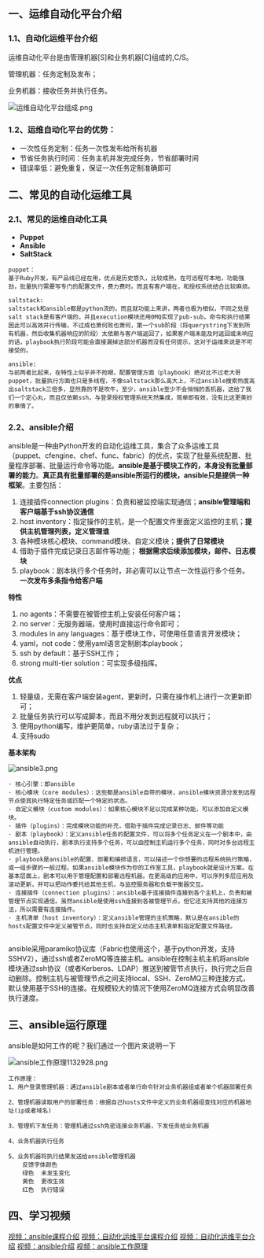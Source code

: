 ## 一、运维自动化平台介绍

### 1.1、自动化运维平台介绍

运维自动化平台是由管理机器[S]和业务机器[C]组成的,C/S。

管理机器：任务定制及发布；

业务机器：接收任务并执行任务。

![运维自动化平台组成.png](https://www.zutuanxue.com:8000/static/media/images/2020/10/6/1601965978453.png)

### 1.2、运维自动化平台的优势：

- 一次性任务定制：任务一次性发布给所有机器
- 节省任务执行时间：任务主机并发完成任务，节省部署时间
- 错误率低：避免重复，保证一次任务定制准确即可

## 二、常见的自动化运维工具

### 2.1、常见的运维自动化工具

- **Puppet**
- **Ansible**
- **SaltStack**

```
puppet：
基于Ruby开发，有产品线已经在用，优点是历史悠久，比较成熟，在可远程可本地，功能强劲，批量执行需要写专门的配置文件，费力费时。而且有客户端在，和授权系统结合比较麻烦。

saltstack:
saltstack和ansible都是python流的，而且就功能上来讲，两者也极为相似，不同之处是salt stack是有客户端的，并且execution模块还用0MQ实现了pub-sub，命令和执行结果因此可以高效并行传输，不过成也萧何败也萧何，第一个sub阶段（将querystring下发到所有机器，然后收集机器响应的阶段）太依赖与客户端返回了，如果客户端未能及时返回或未响应的话，playbook执行阶段可能会直接漏掉这部分机器而没有任何提示，这对于运维来说是不可接受的。

ansible:
与前两者比起来，在特性上似乎并不抢眼，配置管理方面（playbook）绝对比不过老大哥puppet，批量执行方面也只是多线程，不像saltstack那么高大上，不过ansible搜索热度高出saltstack三倍多，显然靠的不是吹牛，至少，ansible至少不会悄悄的丢机器，这给了我们一个定心丸，而且仅依赖ssh，与登录授权管理系统天然集成，简单即有效，没有比这更美妙的事情了。
```

### 2.2、ansible介绍

ansible是一种由Python开发的自动化运维工具，集合了众多运维工具（puppet、cfengine、chef、func、fabric）的优点，实现了批量系统配置、批量程序部署、批量运行命令等功能。**ansible是基于模块工作的，本身没有批量部署的能力**。**真正具有批量部署的是ansible所运行的模块，ansible只是提供一种框架**。主要包括：

1. 连接插件connection plugins：负责和被监控端实现通信；**ansible管理端和客户端基于ssh协议通信**
2. host inventory：指定操作的主机，是一个配置文件里面定义监控的主机；**提供主机管理列表，定义管理谁**
3. 各种模块核心模块、command模块、自定义模块；**提供了日常模块**
4. 借助于插件完成记录日志邮件等功能； **根据需求后续添加模块，邮件、日志模块**
5. playbook：剧本执行多个任务时，非必需可以让节点一次性运行多个任务。**一次发布多条指令给客户端**

**特性**

1. no agents：不需要在被管控主机上安装任何客户端；
2. no server：无服务器端，使用时直接运行命令即可；
3. modules in any languages：基于模块工作，可使用任意语言开发模块；
4. yaml，not code：使用yaml语言定制剧本playbook；
5. ssh by default：基于SSH工作；
6. strong multi-tier solution：可实现多级指挥。

**优点**

1. 轻量级，无需在客户端安装agent，更新时，只需在操作机上进行一次更新即可；
2. 批量任务执行可以写成脚本，而且不用分发到远程就可以执行；
3. 使用python编写，维护更简单，ruby语法过于复杂；
4. 支持sudo

**基本架构**

![ansible3.png](https://www.zutuanxue.com:8000/static/media/images/2020/10/6/1601966026674.png)

```
· 核心引擎：即ansible
· 核心模块（core modules）：这些都是ansible自带的模块，ansible模块资源分发到远程节点使其执行特定任务或匹配一个特定的状态。
· 自定义模块（custom modules）：如果核心模块不足以完成某种功能，可以添加自定义模块。
· 插件（plugins）：完成模块功能的补充，借助于插件完成记录日志、邮件等功能
· 剧本（playbook）：定义ansible任务的配置文件，可以将多个任务定义在一个剧本中，由ansible自动执行，剧本执行支持多个任务，可以由控制主机运行多个任务，同时对多台远程主机进行管理。
· playbook是ansible的配置、部署和编排语言，可以描述一个你想要的远程系统执行策略，或一组步骤的一般过程。如果ansible模块作为你的工作室工具，playbook就是设计方案。在基本层面上，剧本可以用于管理配置和部署远程机器。在更高级的应用中，可以序列多层应用及滚动更新，并可以把动作委托给其他主机，与监控服务器和负载平衡器交互。
· 连接插件（connection plugins）：ansible基于连接插件连接到各个主机上，负责和被管理节点实现通信。虽然ansible是使用ssh连接到各被管理节点，但它还支持其他的连接方法，所以需要有连接插件。
· 主机清单（host inventory）：定义ansible管理的主机策略，默认是在ansible的hosts配置文件中定义被管节点，同时也支持自定义动态主机清单和指定配置文件路径。
 
```

ansible采用paramiko协议库（Fabric也使用这个，基于python开发，支持SSHV2），通过ssh或者ZeroMQ等连接主机。ansible在控制主机主机将ansible模块通过ssh协议（或者Kerberos、LDAP）推送到被管节点执行，执行完之后自动删除。控制主机与被管理节点之间支持local、SSH、ZeroMQ三种连接方式，默认使用基于SSH的连接。在规模较大的情况下使用ZeroMQ连接方式会明显改善执行速度。

## 三、ansible运行原理

ansible是如何工作的呢？我们通过一个图片来说明一下

![ansible工作原理1132928.png](https://www.zutuanxue.com:8000/static/media/images/2020/10/6/1601966060853.png)

```
工作原理：
1、用户登录管理机器：通过ansible剧本或者单行命令针对业务机器组或者单个机器部署任务

2、管理机器读取用户的部署任务：根据自己hosts文件中定义的业务机器组查找对应的机器地址(ip或者域名)

3、管理机下发任务：管理机通过ssh免密连接业务机器，下发任务给业务机器

4、业务机器执行任务

5、业务机器将执行结果发送给ansible管理机器
	反馈字体颜色
	绿色  未发生变化
	黄色  更改生效
	红色  执行错误
```

## 四、学习视频

[视频：ansible课程介绍](https://www.bilibili.com/video/BV19J41167sM/)
[视频：自动化运维平台课程介绍](https://www.bilibili.com/video/BV19J41167sM?p=2)
[视频：自动化运维平台介绍](https://www.bilibili.com/video/BV19J41167sM?p=3)
[视频：ansible介绍](https://www.bilibili.com/video/BV19J41167sM?p=4)
[视频：ansible工作原理](https://www.bilibili.com/video/BV19J41167sM?p=5)